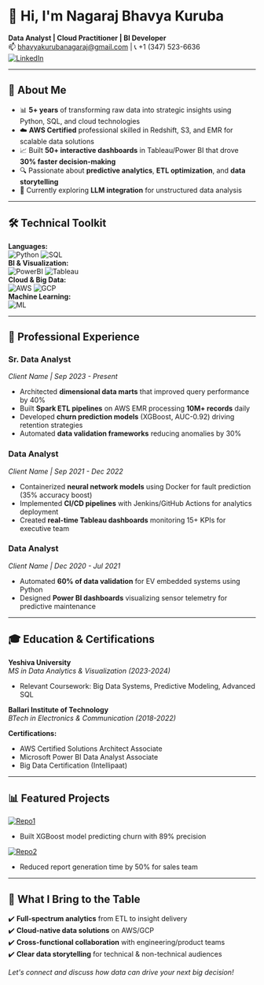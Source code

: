 # 👋 Hi, I'm Nagaraj Bhavya Kuruba  
**Data Analyst | Cloud Practitioner | BI Developer**  
📫 [bhavyakurubanagaraj@gmail.com](mailto:bhavyakurubanagaraj@gmail.com) | 📞 +1 (347) 523-6636  
[![LinkedIn](https://img.shields.io/badge/LinkedIn-Connect-blue)](Your_LinkedIn_URL)  

---

## 🚀 **About Me**  
- 📊 **5+ years** of transforming raw data into strategic insights using Python, SQL, and cloud technologies  
- ☁️ **AWS Certified** professional skilled in Redshift, S3, and EMR for scalable data solutions  
- 📈 Built **50+ interactive dashboards** in Tableau/Power BI that drove **30% faster decision-making**  
- 🔍 Passionate about **predictive analytics**, **ETL optimization**, and **data storytelling**  
- 🌱 Currently exploring **LLM integration** for unstructured data analysis  

---

## 🛠️ **Technical Toolkit**  
**Languages:**  
![Python](https://img.shields.io/badge/Python-Pandas|NumPy|Scikit--learn-blue) ![SQL](https://img.shields.io/badge/SQL-Oracle|PostgreSQL|BigQuery-4479A1)  
**BI & Visualization:**  
![PowerBI](https://img.shields.io/badge/Power_BI-DAX|Power_Query-yellow) ![Tableau](https://img.shields.io/badge/Tableau-LOD|Parameters-e97627)  
**Cloud & Big Data:**  
![AWS](https://img.shields.io/badge/AWS-Redshift|S3|EMR-FF9900) ![GCP](https://img.shields.io/badge/GCP-BigQuery|Data_Studio-4285F4)  
**Machine Learning:**  
![ML](https://img.shields.io/badge/ML-XGBoost|TensorFlow|NLTK-FF6F61)  

---

## 💼 **Professional Experience**  

### **Sr. Data Analyst**  
*Client Name | Sep 2023 - Present*  
- Architected **dimensional data marts** that improved query performance by 40%  
- Built **Spark ETL pipelines** on AWS EMR processing **10M+ records** daily  
- Developed **churn prediction models** (XGBoost, AUC-0.92) driving retention strategies  
- Automated **data validation frameworks** reducing anomalies by 30%  

### **Data Analyst**  
*Client Name | Sep 2021 - Dec 2022*  
- Containerized **neural network models** using Docker for fault prediction (35% accuracy boost)  
- Implemented **CI/CD pipelines** with Jenkins/GitHub Actions for analytics deployment  
- Created **real-time Tableau dashboards** monitoring 15+ KPIs for executive team  

### **Data Analyst**  
*Client Name | Dec 2020 - Jul 2021*  
- Automated **60% of data validation** for EV embedded systems using Python  
- Designed **Power BI dashboards** visualizing sensor telemetry for predictive maintenance  

---

## 🎓 **Education & Certifications**  
**Yeshiva University**  
*MS in Data Analytics & Visualization (2023-2024)*  
- Relevant Coursework: Big Data Systems, Predictive Modeling, Advanced SQL  

**Ballari Institute of Technology**  
*BTech in Electronics & Communication (2018-2022)*  

**Certifications:**  
- AWS Certified Solutions Architect Associate  
- Microsoft Power BI Data Analyst Associate  
- Big Data Certification (Intellipaat)  

---

## 📊 **Featured Projects**  
[![Repo1](https://img.shields.io/badge/🔍_Customer_Churn_Analysis-GitHub-181717)](URL)  
- Built XGBoost model predicting churn with 89% precision  

[![Repo2](https://img.shields.io/badge/📈_Real_Time_Sales_Dashboard-Tableau-e97627)](URL)  
- Reduced report generation time by 50% for sales team  

---

## 🌟 **What I Bring to the Table**  
✔️ **Full-spectrum analytics** from ETL to insight delivery  
✔️ **Cloud-native data solutions** on AWS/GCP  
✔️ **Cross-functional collaboration** with engineering/product teams  
✔️ **Clear data storytelling** for technical & non-technical audiences  

*Let's connect and discuss how data can drive your next big decision!*  

<!--
**bhavyakurubanagaraj/bhavyakurubanagaraj** is a ✨ _special_ ✨ repository because its `README.md` (this file) appears on your GitHub profile.

Here are some ideas to get you started:

- 🔭 I’m currently working on ...
- 🌱 I’m currently learning ...
- 👯 I’m looking to collaborate on ...
- 🤔 I’m looking for help with ...
- 💬 Ask me about ...
- 📫 How to reach me: ...
- 😄 Pronouns: ...
- ⚡ Fun fact: ...
-->
